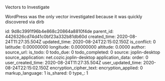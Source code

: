Vectors to Investigate

WordPress was the only vector investigated because it was quickly discovered via dirb


id: 9d8c3991f96b4e868c20864a8810f4de
parent_id: 4426326cd74d41c0bf23a332b81db60d
created_time: 2020-08-24T11:27:35.504Z
updated_time: 2020-08-24T22:15:02.150Z
is_conflict: 0
latitude: 0.00000000
longitude: 0.00000000
altitude: 0.0000
author: 
source_url: 
is_todo: 0
todo_due: 0
todo_completed: 0
source: joplin-desktop
source_application: net.cozic.joplin-desktop
application_data: 
order: 0
user_created_time: 2020-08-24T11:27:35.504Z
user_updated_time: 2020-08-24T22:15:02.150Z
encryption_cipher_text: 
encryption_applied: 0
markup_language: 1
is_shared: 0
type_: 1